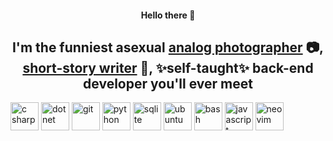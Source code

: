 <div align="center">
<h4>Hello there 👾</h4>
<h2>I'm the funniest asexual <a href="https://instagram.com/t_flicc?igshid=YmMyMTA2M2Y=">analog photographer</a> 📷, <a href="http://www.cutbankonline.org/weekly-flash-prose-and-prose-poetry/2019/11/weekly-flash-prose-and-prose-poetry-red-like-gold-by-taylor-flickinger">short-story writer</a> 📝, ✨self-taught✨ back-end developer you'll ever meet</h2>
</div>

<div align="left">
 <img src="https://cdn.jsdelivr.net/gh/devicons/devicon/icons/csharp/csharp-original.svg" alt="c sharp" width="45" height="45"/>
 <img src="https://cdn.jsdelivr.net/gh/devicons/devicon/icons/dot-net/dot-net-original.svg" alt="dotnet" width="45" height="45"/>
 <img src="https://cdn.jsdelivr.net/gh/devicons/devicon/icons/git/git-original.svg" alt="git" height="45" width="45"/>
 <img src="https://cdn.jsdelivr.net/gh/devicons/devicon/icons/python/python-original.svg" alt="python" width="45" height="45" />
 <img src="https://cdn.jsdelivr.net/gh/devicons/devicon/icons/sqlite/sqlite-original.svg" alt="sqlite" width="45" height="45" />
 <img src="https://cdn.jsdelivr.net/gh/devicons/devicon/icons/ubuntu/ubuntu-plain.svg" alt="ubuntu" height="45" width="45" />
 <img src="https://cdn.jsdelivr.net/gh/devicons/devicon/icons/bash/bash-original.svg" alt="bash" width="45" height="45" />
 <img src="https://cdn.jsdelivr.net/gh/devicons/devicon/icons/javascript/javascript-plain.svg" alt="javascript" height="45" />
 <img src="https://img.shields.io/badge/-Neovim-57A143?logo=neovim" alt="neovim" width="45" height="45" />
</div>

<!--
**flickt/flickt** is a ✨ _special_ ✨ repository because its `README.md` (this file) appears on your GitHub profile.

Here are some ideas to get you started:

- 🔭 I’m currently working on ...
- 🌱 I’m currently learning ...
- 👯 I’m looking to collaborate on ...
- 🤔 I’m looking for help with ...
- 💬 Ask me about ...
- 📫 How to reach me: ...
- 😄 Pronouns: ...
- ⚡ Fun fact: ...
-->
